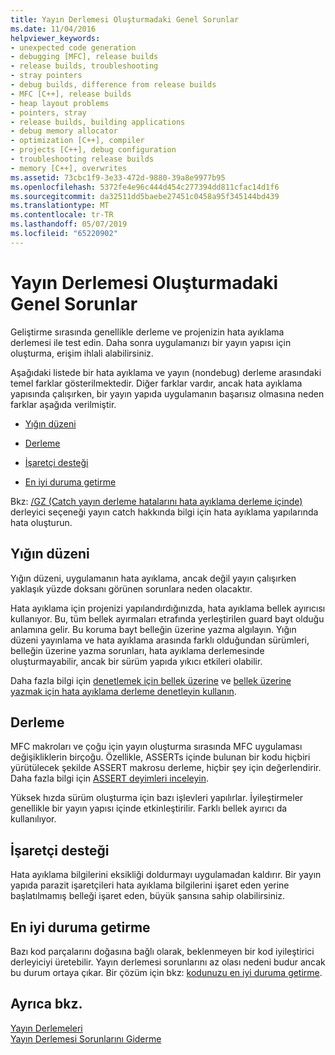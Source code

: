 ```yaml
---
title: Yayın Derlemesi Oluşturmadaki Genel Sorunlar
ms.date: 11/04/2016
helpviewer_keywords:
- unexpected code generation
- debugging [MFC], release builds
- release builds, troubleshooting
- stray pointers
- debug builds, difference from release builds
- MFC [C++], release builds
- heap layout problems
- pointers, stray
- release builds, building applications
- debug memory allocator
- optimization [C++], compiler
- projects [C++], debug configuration
- troubleshooting release builds
- memory [C++], overwrites
ms.assetid: 73cbc1f9-3e33-472d-9880-39a8e9977b95
ms.openlocfilehash: 5372fe4e96c444d454c277394dd811cfac14d1f6
ms.sourcegitcommit: da32511dd5baebe27451c0458a95f345144bd439
ms.translationtype: MT
ms.contentlocale: tr-TR
ms.lasthandoff: 05/07/2019
ms.locfileid: "65220902"
---
```

# <a name="common-problems-when-creating-a-release-build"></a>Yayın Derlemesi Oluşturmadaki Genel Sorunlar

Geliştirme sırasında genellikle derleme ve projenizin hata ayıklama derlemesi ile test edin. Daha sonra uygulamanızı bir yayın yapısı için oluşturma, erişim ihlali alabilirsiniz.

Aşağıdaki listede bir hata ayıklama ve yayın (nondebug) derleme arasındaki temel farklar gösterilmektedir. Diğer farklar vardır, ancak hata ayıklama yapısında çalışırken, bir yayın yapıda uygulamanın başarısız olmasına neden farklar aşağıda verilmiştir.

- [Yığın düzeni](#_core_heap_layout)

- [Derleme](#_core_compilation)

- [İşaretçi desteği](#_core_pointer_support)

- [En iyi duruma getirme](#_core_optimizations)

Bkz: [/GZ (Catch yayın derleme hatalarını hata ayıklama derleme içinde)](reference/gz-enable-stack-frame-run-time-error-checking.md) derleyici seçeneği yayın catch hakkında bilgi için hata ayıklama yapılarında hata oluşturun.

##  <a name="_core_heap_layout"></a> Yığın düzeni

Yığın düzeni, uygulamanın hata ayıklama, ancak değil yayın çalışırken yaklaşık yüzde doksanı görünen sorunlara neden olacaktır.

Hata ayıklama için projenizi yapılandırdığınızda, hata ayıklama bellek ayırıcısı kullanıyor. Bu, tüm bellek ayırmaları etrafında yerleştirilen guard bayt olduğu anlamına gelir. Bu koruma bayt belleğin üzerine yazma algılayın. Yığın düzeni yayınlama ve hata ayıklama arasında farklı olduğundan sürümleri, belleğin üzerine yazma sorunları, hata ayıklama derlemesinde oluşturmayabilir, ancak bir sürüm yapıda yıkıcı etkileri olabilir.

Daha fazla bilgi için [denetlemek için bellek üzerine](checking-for-memory-overwrites.md) ve [bellek üzerine yazmak için hata ayıklama derleme denetleyin kullanın](using-the-debug-build-to-check-for-memory-overwrite.md).

##  <a name="_core_compilation"></a> Derleme

MFC makroları ve çoğu için yayın oluşturma sırasında MFC uygulaması değişikliklerin birçoğu. Özellikle, ASSERTs içinde bulunan bir kodu hiçbiri yürütülecek şekilde ASSERT makrosu derleme, hiçbir şey için değerlendirir. Daha fazla bilgi için [ASSERT deyimleri inceleyin](using-verify-instead-of-assert.md).

Yüksek hızda sürüm oluşturma için bazı işlevleri yapılırlar. İyileştirmeler genellikle bir yayın yapısı içinde etkinleştirilir. Farklı bellek ayırıcı da kullanılıyor.

##  <a name="_core_pointer_support"></a> İşaretçi desteği

Hata ayıklama bilgilerini eksikliği doldurmayı uygulamadan kaldırır. Bir yayın yapıda parazit işaretçileri hata ayıklama bilgilerini işaret eden yerine başlatılmamış belleği işaret eden, büyük şansına sahip olabilirsiniz.

##  <a name="_core_optimizations"></a> En iyi duruma getirme

Bazı kod parçalarını doğasına bağlı olarak, beklenmeyen bir kod iyileştirici derleyiciyi üretebilir. Yayın derlemesi sorunlarını az olası nedeni budur ancak bu durum ortaya çıkar. Bir çözüm için bkz: [kodunuzu en iyi duruma getirme](optimizing-your-code.md).

## <a name="see-also"></a>Ayrıca bkz.

[Yayın Derlemeleri](release-builds.md)<br/>
[Yayın Derlemesi Sorunlarını Giderme](fixing-release-build-problems.md)
